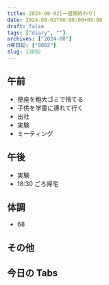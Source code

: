 ```yaml
---
title: 2024-08-02[一週間終わり]
date: 2024-08-02T00:00:00+09:00
draft: false
tags: ["diary", ""]
archives: ["2024-08"]
n年日記: ["0802"]
slug: 13092
---
```


## 午前

- 便座を粗大ゴミで捨てる
- 子供を学童に連れて行く
- 出社
- 実験
- ミーティング

## 午後

- 実験
- 18:30 ごろ帰宅

## 体調

- 68

## その他

## 今日の Tabs
